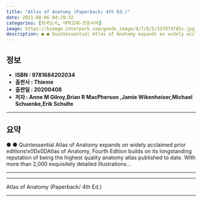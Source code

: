 ```yaml
---
title: "Atlas of Anatomy (Paperback/ 4th Ed.)"
date: 2021-08-06 04:29:32
categories: [외국도서, 대학교재-전문서적]
image: https://bimage.interpark.com/goods_image/4/7/8/5/337874785s.jpg
description: ● ● Quintessential Atlas of Anatomy expands on widely acclaimed prior editions!x0Dx0DAtlas of Anatomy, Fourth Edition builds on its longstanding reputation of
---
```


## **정보**

- **ISBN : 9781684202034**
- **출판사 : Thieme**
- **출판일 : 20200408**
- **저자 : Anne M Gilroy,Brian R MacPherson ,Jamie Wikenheiser,Michael Schuenke,Erik Schulte**

------



## **요약**

●  ●  Quintessential Atlas of Anatomy expands on widely acclaimed prior editions!x0Dx0DAtlas of Anatomy, Fourth Edition builds on its longstanding reputation of being the highest quality anatomy atlas published to date. With more than 2,000 exquisitely detailed illustrations... 

------



------


Atlas of Anatomy (Paperback/ 4th Ed.) 

------


